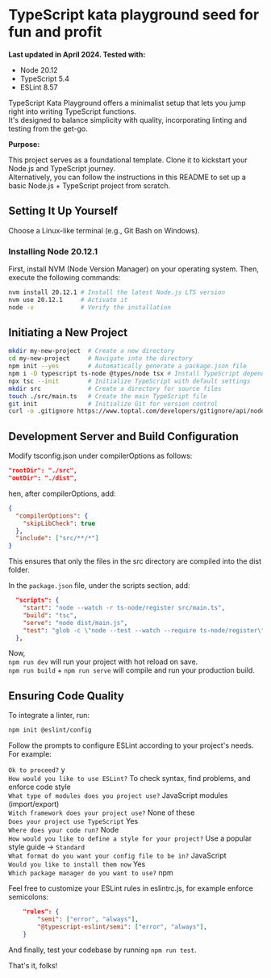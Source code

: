 # TypeScript kata playground seed for fun and profit


**Last updated in April 2024. Tested with:**

- Node 20.12
- TypeScript 5.4
- ESLint 8.57

TypeScript Kata Playground offers a minimalist setup that lets you jump right into writing TypeScript functions.  
It's designed to balance simplicity with quality, incorporating linting and testing from the get-go.



**Purpose:**

This project serves as a foundational template. Clone it to kickstart your Node.js and TypeScript journey.  
Alternatively, you can follow the instructions in this README to set up a basic Node.js + TypeScript project from scratch.

## Setting It Up Yourself

Choose a Linux-like terminal (e.g., Git Bash on Windows).

### Installing Node 20.12.1

First, install NVM (Node Version Manager) on your operating system. Then, execute the following commands:
```sh
nvm install 20.12.1 # Install the latest Node.js LTS version
nvm use 20.12.1     # Activate it
node -v             # Verify the installation
```

## Initiating a New Project

```sh
mkdir my-new-project  # Create a new directory
cd my-new-project     # Navigate into the directory
npm init --yes        # Automatically generate a package.json file
npm i -D typescript ts-node @types/node tsx # Install TypeScript dependencies
npx tsc --init        # Initialize TypeScript with default settings
mkdir src             # Create a directory for source files
touch ./src/main.ts   # Create the main TypeScript file
git init              # Initialize Git for version control
curl -o .gitignore https://www.toptal.com/developers/gitignore/api/node # Generate a .gitignore file for Node projects
```

## Development Server and Build Configuration

Modify tsconfig.json under compilerOptions as follows:

```json
"rootDir": "./src",
"outDir": "./dist",
 ```

hen, after compilerOptions, add:

```json
{
  "compilerOptions": {
    "skipLibCheck": true
  },
  "include": ["src/**/*"]
}

```
This ensures that only the files in the src directory are compiled into the dist folder.

In the `package.json` file, under the scripts section, add:
```json
  "scripts": {
    "start": "node --watch -r ts-node/register src/main.ts",
    "build": "tsc",
    "serve": "node dist/main.js",
    "test": "glob -c \"node --test --watch --require ts-node/register\" \"./src/**/*.ts\""
  },
```

Now,  
`npm run dev`  will run your project with hot reload on save.  
`npm run build` + `npm run serve` will compile and run your production build.


## Ensuring Code Quality

To integrate a linter, run:
```sh
npm init @eslint/config
```

Follow the prompts to configure ESLint according to your project's needs. For example:

`Ok to proceed?` y  
`How would you like to use ESLint?` To check syntax, find problems, and enforce code style  
`What type of modules does you project use?` JavaScript modules (import/export)  
`Witch framework does your project use?` None of these  
`Does your project use TypeScript` Yes  
`Where does your code run?` Node  
`How would you like to define a style for your project?` Use a popular style guide -> `Standard`  
`What format do you want your config file to be in?` JavaScript  
`Would you like to install them now` Yes  
`Which package manager do you want to use?` npm  

Feel free to customize your ESLint rules in eslintrc.js, for example enforce semicolons:
```json
    "rules": {
        "semi": ["error", "always"],
        "@typescript-eslint/semi": ["error", "always"],
    }
```

And finally, test your codebase by running `npm run test`.

That's it, folks!